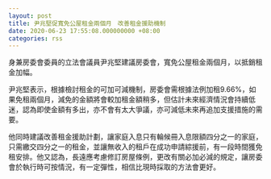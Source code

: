 ```yaml
---
layout: post
title: 尹兆堅促寬免公屋租金兩個月　改善租金援助機制
date: 2020-06-23 17:55:08.000000000 +08:00
categories: rss
---
```


身兼房委會委員的立法會議員尹兆堅建議房委會，寬免公屋租金兩個月，以抵銷租金加幅。

尹兆堅表示，根據檢討租金的可加可減機制，房委會需根據法例加租9.66%，如果免租兩個月，減免的金額將會較加租金額稍多，但估計未來經濟情況會持續低迷，認為即使金額有多出，亦不會有太大爭議，亦可減低未來再追加支援措施的需要。

他同時建議改善租金援助計劃，讓家庭入息只有輪候冊入息限額四分之一的家庭，只需繳交四分之一的租金，並讓無收入的租戶在成功申請綜援前，有一段時間獲免租安排。他又認為，長遠應考慮修訂房屋條例，更改有關必加必減的規定，讓房委會於執行時可按情況，有一定彈性，相信比現時採取的方法會更好。
